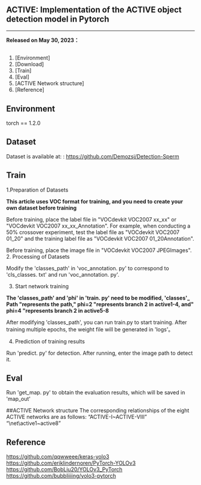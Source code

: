 ## ACTIVE: Implementation of the ACTIVE object detection model in Pytorch
---

**Released on May 30, 2023：**   


## 
1. [Environment]
2. [Download]
3. [Train]
4. [Eval]
5. [ACTIVE Network structure]
6. [Reference]


## Environment
torch == 1.2.0

## Dataset  
Dataset is available at: : https://github.com/Demozsj/Detection-Sperm    
 

## Train   
1.Preparation of Datasets

**This article uses VOC format for training, and you need to create your own dataset before training**

Before training, place the label file in "VOCdevkit VOC2007 xx_xx" or "VOCdevkit VOC2007 xx_xx_Annotation". For example, when conducting a 50% crossover experiment, test the label file as "VOCdevkit VOC2007 01_20" and the training label file as "VOCdevkit VOC2007 01_20Annotation".

Before training, place the image file in "VOCdevkit VOC2007 JPEGImages".
2. Processing of Datasets

Modify the 'classes_path' in 'voc_annotation. py' to correspond to 'cls_classes. txt' and run 'voc_annotation. py'.

3. Start network training

**The 'classes_path' and 'phi' in 'train. py' need to be modified, 'classes'_ Path "represents the path," phi=2 "represents branch 2 in active1-4, and" phi=4 "represents branch 2 in active5-8**

After modifying 'classes_path', you can run train.py to start training. After training multiple epochs, the weight file will be generated in 'logs'。  

4. Prediction of training results

Run 'predict. py' for detection. After running, enter the image path to detect it.  

## Eval 
Run 'get_map. py' to obtain the evaluation results, which will be saved in 'map_out'


##ACTIVE Network structure
The corresponding relationships of the eight ACTIVE networks are as follows:   “ACTIVE-I~ACTIVE-VIII” “\net\active1~active8”

## Reference
https://github.com/qqwweee/keras-yolo3  
https://github.com/eriklindernoren/PyTorch-YOLOv3   
https://github.com/BobLiu20/YOLOv3_PyTorch
https://github.com/bubbliiiing/yolo3-pytorch
